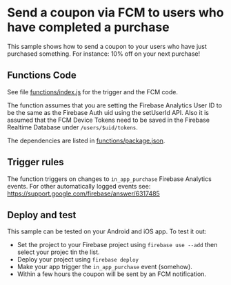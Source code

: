 # Send a coupon via FCM to users who have completed a purchase

This sample shows how to send a coupon to your users who have just purchased something. For instance: 10% off on your next purchase!

## Functions Code

See file [functions/index.js](functions/index.js) for the trigger and the FCM code.

The function assumes that you are setting the Firebase Analytics User ID to be the same as the Firebase Auth uid using the setUserId API. Also it is assumed that the FCM Device Tokens need to be saved in the Firebase Realtime Database under `/users/$uid/tokens`.

The dependencies are listed in [functions/package.json](functions/package.json).

## Trigger rules

The function triggers on changes to `in_app_purchase` Firebase Analytics events. For other automatically logged events see: https://support.google.com/firebase/answer/6317485

## Deploy and test

This sample can be tested on your Android and iOS app. To test it out:

- Set the project to your Firebase project using `firebase use --add` then select your projec tin the list.
- Deploy your project using `firebase deploy`
- Make your app trigger the `in_app_purchase` event (somehow).
- Within a few hours the coupon will be sent by an FCM notification.
